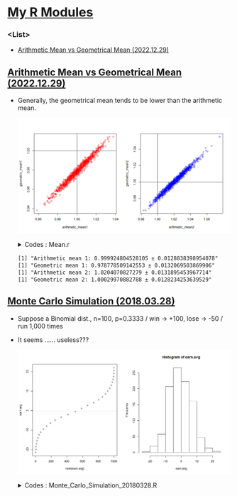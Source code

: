 # [My R Modules](../README.md#my-r-modules)

### \<List>

- [Arithmetic Mean vs Geometrical Mean (2022.12.29)](#arithmetic-mean-vs-geometrical-mean-20221229)


## [Arithmetic Mean vs Geometrical Mean (2022.12.29)](#list)

- Generally, the geometrical mean tends to be lower than the arithmetic mean.

  ![Arithmetic Mean vs Geometrical Mean](./Images/Mean_20221229.png)

  <details>
    <summary>Codes : Mean.r</summary>

  ```r
  # Set the number of simulations
  n_simulations <- 1000

  # Set the sample size
  sample_size <- 240

  # Set the distribution of values for the random sample
  mean = 1
  sd = 0.3
  ```
  ```r
  # Initialize vectors to store the results of the simulations
  arithmetic_mean1 <- numeric(n_simulations)
  arithmetic_mean2 <- numeric(n_simulations)
  geometric_mean1 <- numeric(n_simulations)
  geometric_mean2 <- numeric(n_simulations)

  # Run the simulations
  for (i in 1:n_simulations) {
      # Generate a random sample
      sample1 <- rnorm(sample_size, mean = mean, sd = sd)
      sample2 <- rlnorm(sample_size, mean = log(mean), sd = sd)

      # Calculate the arithmetic mean of the sample
      arithmetic_mean1[i] <- mean(sample1)
      arithmetic_mean2[i] <- mean(sample2)

      # Calculate the geometric mean of the sample
      geometric_mean1[i] <- exp(mean(log(sample1)))
      geometric_mean2[i] <- exp(mean(log(sample2)))
  }
  ```
  ```r
  # Calculate the mean and standard deviation of the arithmetic means
  arithmetic_mean_mean1 <- mean(arithmetic_mean1)
  arithmetic_mean_mean2 <- mean(arithmetic_mean2)
  arithmetic_mean_sd1 <- sd(arithmetic_mean1)
  arithmetic_mean_sd2 <- sd(arithmetic_mean2)

  # Calculate the mean and standard deviation of the geometric means
  geometric_mean_mean1 <- mean(geometric_mean1)
  geometric_mean_mean2 <- mean(geometric_mean2)
  geometric_mean_sd1 <- sd(geometric_mean1)
  geometric_mean_sd2 <- sd(geometric_mean2)

  # Print the results
  print(paste("Arithmetic mean 1:", arithmetic_mean_mean1, "±", arithmetic_mean_sd1))
  print(paste("Geometric mean 1:", geometric_mean_mean1, "±", geometric_mean_sd1))
  print(paste("Arithmetic mean 2:", arithmetic_mean_mean2, "±", arithmetic_mean_sd2))
  print(paste("Geometric mean 2:", geometric_mean_mean2, "±", geometric_mean_sd2))
  ```
  ```r
  # Plot
  windows(width = 11, height = 6,
          title = "Arithmetic Mean vs Geometric Mean")                            # title argument does not work
  par(mfrow = c(1, 2))
  plot(arithmetic_mean1, geometric_mean1,
      # xlim = c(0.99, 1.01), ylim = c(0.99, 1.01),
      col = "red")
  abline(h = 1); abline(v = 1)
  plot(arithmetic_mean2, geometric_mean2,
      # xlim = c(0.99, 1.01), ylim = c(0.99, 1.01),
      col = "blue")
  abline(h = 1); abline(v = 1)
  ```
  </details>

  ```
  [1] "Arithmetic mean 1: 0.999924804528105 ± 0.0128838398954078"
  [1] "Geometric mean 1: 0.978778509142553 ± 0.0132069503869906"
  [1] "Arithmetic mean 2: 1.0204070827279 ± 0.0131895453967714"
  [1] "Geometric mean 2: 1.00029970882788 ± 0.0128234253639529"
  ```

## [Monte Carlo Simulation (2018.03.28)](#list)

- Suppose a Binomial dist., n=100, p=0.3333 / win -> +100, lose -> -50 / run 1,000 times
- It seems …… useless???

  ![monte_carlo_100](./Images/Monte_Carlo_100.png)

  <details>
    <summary>Codes : Monte_Carlo_Simulation_20180328.R</summary>

  ```R
  m <- 1000; n <- 100; p <- 0.3333
  win <- 100; lose <- -50
  binom.raw <- matrix(nrow=m, ncol=n)
  earn <- matrix(nrow=m, ncol=n)
  earn.avg <-c()

  for (i in 1:m) {
    binom.raw[i,] <- rbinom(n, 1, p)
    for (j in 1:n ) {
      ifelse(binom.raw[i,j] == 1, earn[i,j] <- win, earn[i,j] <- lose)
    }
    earn.avg[i] <- mean(earn[i,])
  }

  summary(earn.avg)

  windows(width=12, height=7)
  par(mfrow=c(1,2)) 
    plot(rank(earn.avg),earn.avg)
      abline(h=mean(earn.avg), col="red")
    hist(earn.avg)
  ```
  </details>

